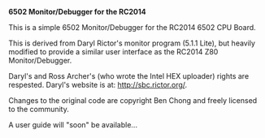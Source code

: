 <b>6502 Monitor/Debugger for the RC2014</b>
<p>
This is a simple 6502 Monitor/Debugger for the RC2014 6502 CPU Board.
<p>
This is derived from Daryl Rictor's monitor program (5.1.1 Lite), but heavily modified to provide a similar user interface as the RC2014 Z80 Monitor/Debugger.
<p>
Daryl's and Ross Archer's (who wrote the Intel HEX uploader) rights are respested. Daryl's website is at: <a href="http://sbc.rictor.org/">http://sbc.rictor.org/</a>.
<p>
Changes to the original code are copyright Ben Chong and freely licensed to the community.
<p>
A user guide will "soon" be available...
<p>
